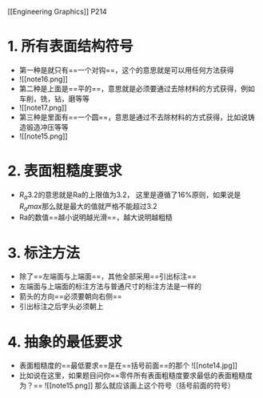 [[Engineering Graphics]]
P214
# 1. 所有表面结构符号
- 第一种是就只有==一个对钩==，这个的意思就是可以用任何方法获得
- ![[note16.png]]
- 第二种是上面是==平的==，意思就是必须要通过去除材料的方式获得，例如车削，铣，钻，磨等等
- ![[note17.png]]
- 第三种是里面有==一个圆==，意思是通过不去除材料的方式获得，比如说铸造锻造冲压等等
- ![[note15.png]]

# 2. 表面粗糙度要求
- $R_a 3.2$的意思就是Ra的上限值为3.2， 这里是遵循了16%原则，如果说是$R_a max$那么就是最大的值就严格不能超过3.2
- Ra的数值==越小说明越光滑==，越大说明越粗糙

# 3. 标注方法
- 除了==左端面与上端面==，其他全部采用==引出标注==
- 左端面与上端面的标注方法与普通尺寸的标注方法是一样的
- 箭头的方向==必须要朝向右侧==
- 引出标注之后字头必须朝上

# 4. 抽象的最低要求
- 表面粗糙度的==最低要求==是在==括号前面==的那个
![[note14.jpg]]
- 比如说在这里，如果题目问你==零件所有表面粗糙度要求最低的表面粗糙度为？==
![[note15.png]]
那么就应该画上这个符号（括号前面的符号）